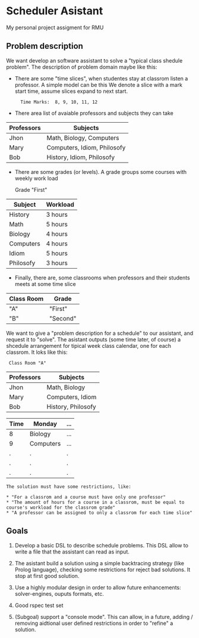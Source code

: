 # Scheduler Asistant

My personal project assigment for RMU

## Problem description

We want develop an  software assistant to solve a "typical class shedule problem". The description of problem domain maybe like this:

* There are some "time slices", when studentes stay at classrom listen a professor. A simple model can be this
We denote a slice with a mark start time, assume slices expand to next start.

        Time Marks:  8, 9, 10, 11, 12


* There area list of avaiable professors and subjects they can take

 Professors | Subjects
 -----------|------------
      Jhon  | Math, Biology, Computers
      Mary  | Computers, Idiom, Philosofy
      Bob   | History, Idiom, Philosofy

* There are some grades (or levels). A grade groups some courses with weekly work load


    Grade "First"

Subject   | Workload
---------------|--------------
History   | 3 hours
Math      | 5 hours
Biology   | 4 hours
Computers | 4 hours
Idiom     | 5 hours
Philosofy | 3 hours

* Finally, there are, some classrooms when professors and their students meets at some time slice

Class Room | Grade
------------|--------
    "A"    | "First"
    "B"    | "Second"

We want to give a "problem description for a schedule" to our assistant, and request it to "solve". The asistant outputs (some time later, of course)
a shcedule arrangement for tipical week class calendar, one for each classrom. It loks like this:

     Class Room "A"

Professors  |  Subjects
------------|---------------
      Jhon  | Math, Biology
      Mary  | Computers, Idiom
      Bob   | History, Philosofy


  Time  |  Monday   | ...
--------|-----------|-----
    8   | Biology   | ...
    9   | Computers | ...
     .  |     .     |   .
     .  |     .     |   .
     .  |     .     |   .


    The solution must have some restrictions, like:

    * "For a classrom and a course must have only one professor"
    * "The amount of hours for a course in a classrom, must be equal to course's workload for the classrom grade"
    * "A professor can be assigned to only a classrom for each time slice"


## Goals

  1. Develop a basic DSL to describe schedule problems. This DSL allow to write a file that the assistant can read as input.
  2. The asistant build a solution using a simple backtracing strategy (like Prolog language), checking some restrictions for reject bad solutions.
     It stop at first good solution.
  3. Use a highly modular design in order to allow future enhancements: solver-engines, ouputs formats, etc.
  4. Good rspec test set

  5. (Subgoal) support a "console mode". This can allow, in a future, adding / removing aidtional user defined restrictions in order to "refine" a solution.

